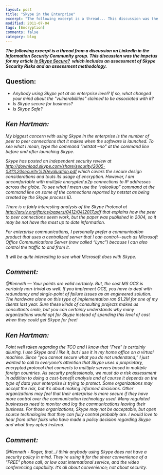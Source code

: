 ```yaml
---
layout: post
title: "Skype in the Enterprise"
excerpt: "The following excerpt is a thread... This discussion was the impetus for my article Is Skype Secure?"
modified: 2011-07-04
tags: [Encryption]
comments: false
category: blog
---
```


<em>**The following excerpt is a thread from a discussion on LinkedIn in the Information Security Community group. This discussion was the impetus for my article [Is Skype Secure?](/media/Is_Skype_Secure.pdf)  which includes an assessment of Skype Security Risks and an assessment methodology.**</em>

## Question:

* <em>Anybody using Skype yet at an enterprise level? If so, what changed your mind about the "vulnerabilities" claimed to be associated with it?
* <em>Is Skype secure for business?</em>
* <em>Is Skype Safe?</em>

## Ken Hartman:

My biggest concern with using Skype in the enterprise is the number of peer to peer connections that it makes when the software is launched. To see what I mean, type the command “netstat –no” at the command line before and after launching Skype.

Skype has posted an independent security review at <a href="http://download.skype.com/share/security/2005-031%20security%20evaluation.pdf">http://download.skype.com/share/security/2005-031%20security%20evaluation.pdf</a> which covers the secure design considerations and touts its usage of encryption. However, I am uncomfortable with multiple encrypted p2p connections to IP addresses across the globe. To see what I mean use the “nslookup” command at the command line on some of the connections reported by netstat as being created by the Skype process ID.

There is a fairly interesting analysis of the Skype Protocol at <a href="http://arxiv.org/ftp/cs/papers/0412/0412017.pdf"  target="_blank" rel="noreferrer noopener">http://arxiv.org/ftp/cs/papers/0412/0412017.pdf</a> that explains how the peer to peer connections seem work, but the paper was published in 2004, so it may be not have the most up to date information.

For enterprise communications, I personally prefer a communication product that uses a centralized server that I can control--such as Microsoft Office Communications Server (now called “Lync”) because I can also control the traffic to and from it.

It will be quite interesting to see what Microsoft does with Skype.

## Comment:

<em>@Kenneth &mdash; Your points are valid certainly. But, the cost MS OCS is certainly non-trivial as well. If you implement OCS, you have to deal with redundancy and single-point of failure issues as an engineered solution. The hardware alone on this type of implementation ran $1.2M for one of my clients last year. Sure these kinds of consulting projects makes us consultants smile, but you can certainly understands why many organizations would opt for Skype instead of spending this level of cost when they could get Skype for free!</em>

## Ken Hartman:

Point well taken regarding the TCO and I know that “Free” is certainly alluring. I use Skype and I like it, but I use it in my home office on a virtual machine. Since “you cannot secure what you do not understand,” I just wanted to call to everyone’s attention that Skype uses a proprietary, encrypted protocol that connects to multiple servers based in multiple foreign countries. As security professionals, we must do a risk assessment in addition to doing a cost-benefit analysis and of course it depends on the type of data your enterprise is trying to protect. Some organizations may accept the risk, but it’s about making informed decisions. Other organizations may feel that their enterprise is more secure if they have more control over the communication technology used. Many regulated businesses need to monitor and log the communications leaving their business. For those organizations, Skype may not be acceptable, but open source technologies that they can fully control probably are. I would love to hear from other folks who have made a policy decision regarding Skype and what they opted instead.

## Comment:

<em>@Kenneth - Roger, that...I think anybody using Skype does not have a security policy in mind. They're using it for the sheer convenience of a "FREE" phone call, or low cost international service, and the video conferencing capability. It’s all about convenience; not about security.</em>
